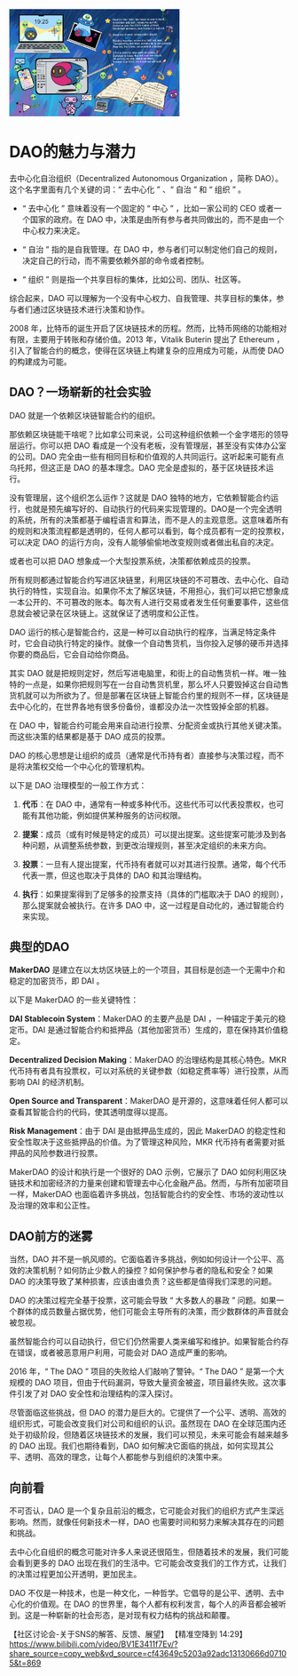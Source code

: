 

<img src="assets/2.什么是DAO/1.jpg" style="zoom:30%;" />



# DAO的魅力与潜力

去中心化自治组织（Decentralized Autonomous Organization ，简称 DAO）。这个名字里面有几个关键的词：“ 去中心化 ” 、“ 自治 ” 和 “ 组织 ” 。

- “ 去中心化 ” 意味着没有一个固定的 “ 中心 ” ，比如一家公司的 CEO 或者一个国家的政府。在 DAO 中，决策是由所有参与者共同做出的，而不是由一个中心权力来决定。

- “ 自治 ” 指的是自我管理。在 DAO 中，参与者们可以制定他们自己的规则，决定自己的行动，而不需要依赖外部的命令或者控制。

- “ 组织 ” 则是指一个共享目标的集体，比如公司、团队、社区等。

综合起来，DAO 可以理解为一个没有中心权力、自我管理、共享目标的集体，参与者们通过区块链技术进行决策和协作。

2008 年，比特币的诞生开启了区块链技术的历程。然而，比特币网络的功能相对有限，主要用于转账和存储价值。2013 年，Vitalik Buterin 提出了 Ethereum ，引入了智能合约的概念，使得在区块链上构建复杂的应用成为可能，从而使 DAO 的构建成为可能。



## DAO？一场崭新的社会实验

DAO 就是一个依赖区块链智能合约的组织。

那依赖区块链能干啥呢？比如拿公司来说，公司这种组织依赖一个金字塔形的领导层运行。你可以把 DAO 看成是一个没有老板，没有管理层，甚至没有实体办公室的公司。DAO 完全由一些有相同目标和价值观的人共同运行。这听起来可能有点乌托邦，但这正是 DAO 的基本理念。DAO 完全是虚拟的，基于区块链技术运行。



没有管理层，这个组织怎么运作？这就是 DAO 独特的地方，它依赖智能合约运行，也就是预先编写好的、自动执行的代码来实现管理的。DAO是一个完全透明的系统，所有的决策都基于编程语言和算法，而不是人的主观意愿。这意味着所有的规则和决策流程都是透明的，任何人都可以看到，每个成员都有一定的投票权，可以决定 DAO 的运行方向，没有人能够偷偷地改变规则或者做出私自的决定。



或者也可以把 DAO 想象成一个大型投票系统，决策都依赖成员的投票。

所有规则都通过智能合约写进区块链里，利用区块链的不可篡改、去中心化、自动执行的特性，实现自治。如果你不太了解区块链，不用担心，我们可以把它想象成一本公开的、不可篡改的账本。每次有人进行交易或者发生任何重要事件，这些信息就会被记录在区块链上。这就保证了透明度和公正性。



DAO 运行的核心是智能合约，这是一种可以自动执行的程序，当满足特定条件时，它会自动执行特定的操作。就像一个自动售货机，当你投入足够的硬币并选择你要的商品后，它会自动给你商品。

其实 DAO 就是把规则定好，然后写进电脑里，和街上的自动售货机一样。唯一独特的一点是，如果你把规则写在一台自动售货机里，那么坏人只要毁掉这台自动售货机就可以为所欲为了。但是部署在区块链上智能合约里的规则不一样，区块链是去中心化的，在世界各地有很多份备份，谁都没办法一次性毁掉全部的机器。



在 DAO 中，智能合约可能会用来自动进行投票、分配资金或执行其他关键决策。而这些决策的结果都是基于 DAO 成员的投票。



DAO 的核心思想是让组织的成员（通常是代币持有者）直接参与决策过程，而不是将决策权交给一个中心化的管理机构。

以下是 DAO 治理模型的一般工作方式：

1. **代币**：在 DAO 中，通常有一种或多种代币。这些代币可以代表投票权，也可能有其他功能，例如提供某种服务的访问权限。

2. **提案**：成员（或有时候是特定的成员）可以提出提案。这些提案可能涉及到各种问题，从调整系统参数，到更改治理规则，甚至决定组织的未来方向。

3. **投票**：一旦有人提出提案，代币持有者就可以对其进行投票。通常，每个代币代表一票，但这也取决于具体的 DAO 和其治理结构。

4. **执行**：如果提案得到了足够多的投票支持（具体的门槛取决于 DAO 的规则），那么提案就会被执行。在许多 DAO 中，这一过程是自动化的，通过智能合约来实现。



## 典型的DAO

**MakerDAO** 是建立在以太坊区块链上的一个项目，其目标是创造一个无需中介和稳定的加密货币，即 DAI 。

以下是 MakerDAO 的一些关键特性：

**DAI Stablecoin System**：MakerDAO 的主要产品是 DAI ，一种锚定于美元的稳定币。DAI 是通过智能合约和抵押品（其他加密货币）生成的，意在保持其价值稳定。

**Decentralized Decision Making**：MakerDAO 的治理结构是其核心特色。MKR 代币持有者具有投票权，可以对系统的关键参数（如稳定费率等）进行投票，从而影响 DAI 的经济机制。

**Open Source and Transparent**：MakerDAO 是开源的，这意味着任何人都可以查看其智能合约的代码，使其透明度得以提高。

**Risk Management**：由于 DAI 是由抵押品生成的，因此 MakerDAO 的稳定性和安全性取决于这些抵押品的价值。为了管理这种风险，MKR 代币持有者需要对抵押品的风险参数进行投票。

MakerDAO 的设计和执行是一个很好的 DAO 示例，它展示了 DAO 如何利用区块链技术和加密经济的力量来创建和管理去中心化金融产品。然而，与所有加密项目一样，MakerDAO 也面临着许多挑战，包括智能合约的安全性、市场的波动性以及治理的效率和公正性。



## DAO前方的迷雾

当然，DAO 并不是一帆风顺的。它面临着许多挑战，例如如何设计一个公平、高效的决策机制？如何防止少数人的操控？如何保护参与者的隐私和安全？如果 DAO 的决策导致了某种损害，应该由谁负责？这些都是值得我们深思的问题。

DAO 的决策过程完全基于投票，这可能会导致 “ 大多数人的暴政 ” 问题。如果一个群体的成员数量占据优势，他们可能会主导所有的决策，而少数群体的声音就会被忽视。



虽然智能合约可以自动执行，但它们仍然需要人类来编写和维护。如果智能合约存在错误，或者被恶意用户利用，可能会对 DAO 造成严重的影响。

2016 年，“ The DAO ” 项目的失败给人们敲响了警钟。“ The DAO ” 是第一个大规模的 DAO 项目，但由于代码漏洞，导致大量资金被盗，项目最终失败。这次事件引发了对 DAO 安全性和治理结构的深入探讨。



尽管面临这些挑战，但 DAO 的潜力是巨大的。它提供了一个公平、透明、高效的组织形式，可能会改变我们对公司和组织的认识。虽然现在 DAO 在全球范围内还处于初级阶段，但随着区块链技术的发展，我们可以预见，未来可能会有越来越多的 DAO 出现。我们也期待看到，DAO 如何解决它面临的挑战，如何实现其公平、透明、高效的理念，让每个人都能参与到组织的决策中来。



## 向前看

不可否认，DAO 是一个复杂且前沿的概念，它可能会对我们的组织方式产生深远影响。然而，就像任何新技术一样，DAO 也需要时间和努力来解决其存在的问题和挑战。

去中心化自组织的概念可能对许多人来说还很陌生，但随着技术的发展，我们可能会看到更多的 DAO 出现在我们的生活中。它可能会改变我们的工作方式，让我们的决策过程更加公开透明，更加民主。

DAO 不仅是一种技术，也是一种文化，一种哲学。它倡导的是公平、透明、去中心化的价值观。在 DAO 的世界里，每个人都有权利发言，每个人的声音都会被听到。这是一种崭新的社会形态，是对现有权力结构的挑战和颠覆。





【社区讨论会-关于SNS的解答、反馈、展望】 【精准空降到 14:29】 https://www.bilibili.com/video/BV1E3411f7Ev/?share_source=copy_web&vd_source=cf43649c5203a92adc13130666d07105&t=869